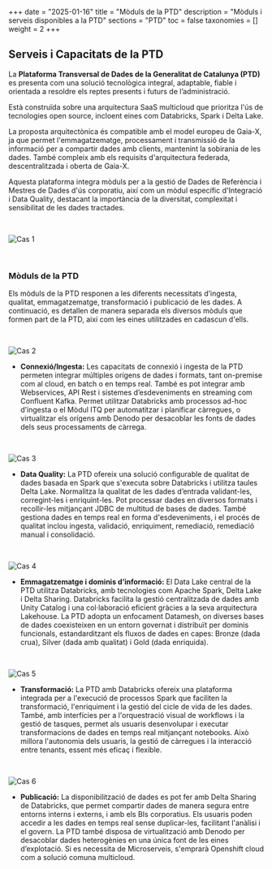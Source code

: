 +++
date        = "2025-01-16"
title       = "Mòduls de la PTD"
description = "Mòduls i serveis disponibles a la PTD"
sections    = "PTD"
toc         = false
taxonomies  = []
weight      = 2
+++

## Serveis i Capacitats de la PTD

La **Plataforma Transversal de Dades de la Generalitat de Catalunya (PTD)** es presenta com una solució tecnològica integral, adaptable, fiable i orientada a resoldre els reptes presents i futurs de l’administració.

Està construïda sobre una arquitectura SaaS multicloud que prioritza l'ús de tecnologies open source, incloent eines com Databricks, Spark i Delta Lake.

La proposta arquitectònica és compatible amb el model europeu de Gaia-X, ja que permet l'emmagatzematge, processament i transmissió de la informació per a compartir dades amb clients, mantenint la sobirania de les dades. També compleix amb els requisits d'arquitectura federada, descentralitzada i oberta de Gaia-X.

Aquesta plataforma integra mòduls per a la gestió de Dades de Referència i Mestres de Dades d'ús corporatiu, així com un mòdul específic d'Integració i Data Quality, destacant la importància de la diversitat, complexitat i sensibilitat de les dades tractades.

<br>

![Cas 1](/plataformes/ptd/related/PTD/PTD01.png)

<br>

### Mòduls de la PTD

Els mòduls de la PTD responen a les diferents necessitats d’ingesta, qualitat, emmagatzematge, transformació i publicació de les dades. A continuació, es detallen de manera separada els diversos mòduls que formen part de la PTD, així com les eines utilitzades en cadascun d'ells.

<br>

![Cas 2](/plataformes/ptd/related/PTD/PTD02.png)

- **Connexió/Ingesta:** Les capacitats de connexió i ingesta de la PTD permeten integrar múltiples orígens de dades i formats, tant on-premise com al cloud, en batch o en temps real. També es pot integrar amb Webservices, API Rest i sistemes d’esdeveniments en streaming com Confluent Kafka. Permet utilitzar Databricks amb processos ad-hoc d’ingesta o el Mòdul ITQ per automatitzar i planificar càrregues, o virtualitzar els orígens amb Denodo per desacoblar les fonts de dades dels seus processaments de càrrega.

<br>

![Cas 3](/plataformes/ptd/related/PTD/PTD03.png)

- **Data Quality:** La PTD ofereix una solució configurable de qualitat de dades basada en Spark que s'executa sobre Databricks i utilitza taules Delta Lake. Normalitza la qualitat de les dades d’entrada validant-les, corregint-les i enriquint-les. Pot processar dades en diversos formats i recollir-les mitjançant JDBC de multitud de bases de dades. També gestiona dades en temps real en forma d'esdeveniments, i el procés de qualitat inclou ingesta, validació, enriquiment, remediació, remediació manual i consolidació.

<br>

![Cas 4](/plataformes/ptd/related/PTD/PTD04.png)

- **Emmagatzematge i dominis d’informació:** El Data Lake central de la PTD utilitza Databricks, amb tecnologies com Apache Spark, Delta Lake i Delta Sharing. Databricks facilita la gestió centralitzada de dades amb Unity Catalog i una col·laboració eficient gràcies a la seva arquitectura Lakehouse. La PTD adopta un enfocament Datamesh, on diverses bases de dades coexisteixen en un entorn governat i distribuït per dominis funcionals, estandarditzant els fluxos de dades en capes: Bronze (dada crua), Silver (dada amb qualitat) i Gold (dada enriquida).

<br>

![Cas 5](/plataformes/ptd/related/PTD/PTD05.png)

- **Transformació:** La PTD amb Databricks ofereix una plataforma integrada per a l'execució de processos Spark que faciliten la transformació, l'enriquiment i la gestió del cicle de vida de les dades. També, amb interfícies per a l'orquestració visual de workflows i la gestió de tasques, permet als usuaris desenvolupar i executar transformacions de dades en temps real mitjançant notebooks. Això millora l'autonomia dels usuaris, la gestió de càrregues i la interacció entre tenants, essent més eficaç i flexible.

<br>

![Cas 6](/plataformes/ptd/related/PTD/PTD06.png)

- **Publicació:** La disponibilització de dades es pot fer amb Delta Sharing de Databricks, que permet compartir dades de manera segura entre entorns interns i externs, i amb els BIs corporatius. Els usuaris poden accedir a les dades en temps real sense duplicar-les, facilitant l'anàlisi i el govern. La PTD també disposa de virtualització amb Denodo per desacoblar dades heterogènies en una única font de les eines d’explotació. Si es necessita de Microserveis, s'emprarà Openshift cloud com a solució comuna multicloud.
